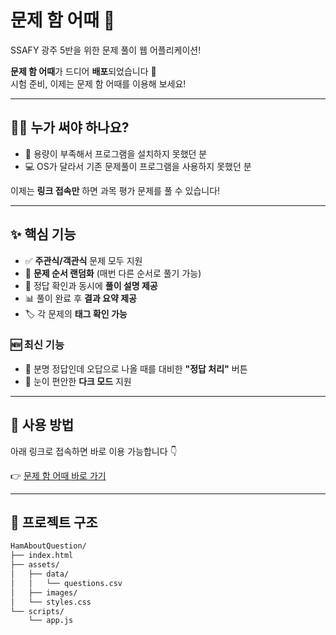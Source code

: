 # 문제 함 어때 🎉

SSAFY 광주 5반을 위한 문제 풀이 웹 어플리케이션!

**문제 함 어때**가 드디어 **배포**되었습니다 🚀  
시험 준비, 이제는 문제 함 어때를 이용해 보세요!

---

## 🙋‍♂️ 누가 써야 하나요?
- 💾 용량이 부족해서 프로그램을 설치하지 못했던 분  
- 💻 OS가 달라서 기존 문제풀이 프로그램을 사용하지 못했던 분  

이제는 **링크 접속만** 하면 과목 평가 문제를 풀 수 있습니다!

---

## ✨ 핵심 기능
- ✅ **주관식/객관식** 문제 모두 지원  
- 🔀 **문제 순서 랜덤화** (매번 다른 순서로 풀기 가능)  
- 📝 정답 확인과 동시에 **풀이 설명 제공**  
- 📊 풀이 완료 후 **결과 요약 제공**  
- 🏷️ 각 문제의 **태그 확인 가능**  

### 🆕 최신 기능
- 🔧 분명 정답인데 오답으로 나올 때를 대비한 **"정답 처리"** 버튼 
- 🌙 눈이 편안한 **다크 모드** 지원

---

## 🚀 사용 방법
아래 링크로 접속하면 바로 이용 가능합니다 👇  

👉 [문제 함 어때 바로 가기](https://subakpup.github.io/HamAboutQuestion/)

---

## 📂 프로젝트 구조
```bash
HamAboutQuestion/
├── index.html
├── assets/
│   ├── data/
│   │   └── questions.csv
│   ├── images/
│   └── styles.css
└── scripts/
    └── app.js
````
